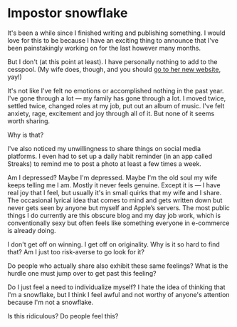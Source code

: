 # Impostor snowflake

It's been a while since I finished writing and publishing something. I would love for this to be because I have an exciting thing to announce that I've been painstakingly working on for the last however many months. 

But I don't (at this point at least). I have personally nothing to add to the cesspool. (My wife does, though, and you should [go to her new website][1], yay!)

It's not like I've felt no emotions or accomplished nothing in the past year. I've gone through a lot — my family has gone through a lot. I moved twice, settled twice, changed roles at my job, put out an album of music. I've felt anxiety, rage, excitement and joy through all of it. But none of it seems worth sharing. 

Why is that?

I've also noticed my unwillingness to share things on social media platforms. I even had to set up a daily habit reminder (in an app called Streaks) to remind me to post a photo at least a few times a week. 

Am I depressed? Maybe I'm depressed. Maybe I'm the old soul my wife keeps telling me I am. Mostly it never feels genuine. Except it is — I have real joy that I feel, but usually it's in small quirks that my wife and I share. The occasional lyrical idea that comes to mind and gets written down but never gets seen by anyone but myself and Apple’s servers. The most public things I do currently are this obscure blog and my day job work, which is conventionally sexy but often feels like something everyone in e-commerce is already doing. 

I don't get off on winning. I get off on originality. Why is it so hard to find that? Am I just too risk-averse to go look for it?

Do people who actually share also exhibit these same feelings? What is the hurdle one must jump over to get past this feeling? 

Do I just feel a need to individualize myself? I hate the idea of thinking that I'm a snowflake, but I think I feel awful and not worthy of anyone's attention because I'm not a snowflake. 

Is this ridiculous? Do people feel this?

[1]:	http://simplywellbyalicia.com